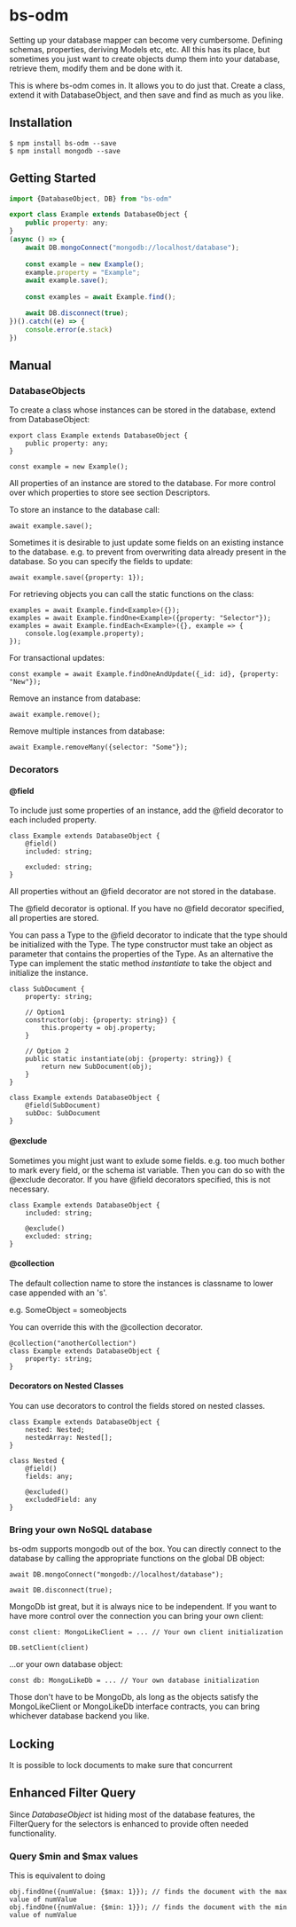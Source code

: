 ﻿# bs-odm

Setting up your database mapper can become very cumbersome. Defining schemas, properties, deriving Models etc, etc.
All this has its place, but sometimes you just want to create objects dump them into your database, retrieve them, modify them and be done with it.

This is where bs-odm comes in. It allows you to do just that.
Create a class, extend it with DatabaseObject, and then save and find as much as you like.

## Installation

    $ npm install bs-odm --save
    $ npm install mongodb --save
    
## Getting Started

```js
import {DatabaseObject, DB} from "bs-odm"

export class Example extends DatabaseObject {
    public property: any;
}
(async () => {
    await DB.mongoConnect("mongodb://localhost/database");
    
    const example = new Example();
    example.property = "Example";
    await example.save();
    
    const examples = await Example.find();

    await DB.disconnect(true);
})().catch((e) => {
    console.error(e.stack)
})
```

## Manual
### DatabaseObjects

To create a class whose instances can be stored in the database, extend from DatabaseObject:

    export class Example extends DatabaseObject {
        public property: any;
    }
    
    const example = new Example();

All properties of an instance are stored to the database. For more control over which properties to store see section Descriptors.

To store an instance to the database call:

    await example.save();
    
Sometimes it is desirable to just update some fields on an existing instance to the database.
e.g. to prevent from overwriting data already present in the database.
So you can specify the fields to update:

    await example.save({property: 1});

For retrieving objects you can call the static functions on the class:

    examples = await Example.find<Example>({});
    examples = await Example.findOne<Example>({property: "Selector"});
    examples = await Example.findEach<Example>({}, example => {
        console.log(example.property);
    });
    
For transactional updates:
    
    const example = await Example.findOneAndUpdate({_id: id}, {property: "New"});
    
Remove an instance from database:

    await example.remove();
    
Remove multiple instances from database:

    await Example.removeMany({selector: "Some"});

### Decorators

#### @field

To include just some properties of an instance, add the @field decorator to each included property.

    class Example extends DatabaseObject {
        @field()
        included: string;
        
        excluded: string;
    }
    
All properties without an @field decorator are not stored in the database.

The @field decorator is optional. If you have no @field decorator specified, all properties are stored.

You can pass a Type to the @field decorator to indicate that the type should be initialized with the Type.
The type constructor must take an object as parameter that contains the properties of the Type.
As an alternative the Type can implement the static method _instantiate_ to take the object and initialize the instance.

    class SubDocument {
        property: string;
        
        // Option1 
        constructor(obj: {property: string}) {
            this.property = obj.property;
        } 
        
        // Option 2
        public static instantiate(obj: {property: string}) {
            return new SubDocument(obj);
        }
    }
    
    class Example extends DatabaseObject {
        @field(SubDocument)
        subDoc: SubDocument
    }

#### @exclude

Sometimes you might just want to exlude some fields. e.g. too much bother to mark every field, or the schema ist variable.
Then you can do so with the @exclude decorator. If you have @field decorators specified, this is not necessary.

    class Example extends DatabaseObject {
        included: string;
        
        @exclude()
        excluded: string;
    }

#### @collection

The default collection name to store the instances is classname to lower case appended with an 's'.

e.g. SomeObject = someobjects

You can override this with the @collection decorator.

    @collection("anotherCollection")
    class Example extends DatabaseObject {
        property: string;
    }

#### Decorators on Nested Classes

You can use decorators to control the fields stored on nested classes.

    class Example extends DatabaseObject {
        nested: Nested;
        nestedArray: Nested[];
    }

    class Nested {
        @field()
        fields: any;

        @excluded()
        excludedField: any
    }


### Bring your own NoSQL database

bs-odm supports mongodb out of the box. You can directly connect to the database by calling the appropriate functions on the global DB object:

    await DB.mongoConnect("mongodb://localhost/database");
        
    await DB.disconnect(true);

MongoDb ist great, but it is always nice to be independent.
If you want to have more control over the connection you can bring your own client:

    const client: MongoLikeClient = ... // Your own client initialization
    
    DB.setClient(client)
    
...or your own database object:

    const db: MongoLikeDb = ... // Your own database initialization
    
Those don't have to be MongoDb, als long as the objects satisfy the MongoLikeClient or MongoLikeDb interface contracts,
you can bring whichever database backend you like.

## Locking

It is possible to lock documents to make sure that concurrent 

## Enhanced Filter Query

Since _DatabaseObject_ ist hiding most of the database features, the FilterQuery for the selectors is enhanced to provide often needed functionality.

### Query $min and $max values

This is equivalent to doing 

    obj.findOne({numValue: {$max: 1}}); // finds the document with the max value of numValue
    obj.findOne({numValue: {$min: 1}}); // finds the document with the min value of numValue

